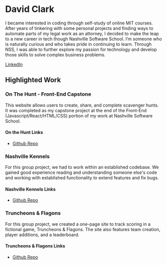 # David Clark

I became interested in coding through self-study of online MIT courses. After years of tinkering with some personal projects and finding ways to automate parts of my legal work as an attorney, I decided to make the leap to a new career in tech though Nashville Software School. I’m someone who is naturally curious and who takes pride in continuing to learn. Through NSS, I was able to further explore my passion for technology and develop those skills to solve complex business problems.

[LinkedIn](https://www.linkedin.com/in/davidclark1043/)

## Highlighted Work

### On The Hunt - Front-End Capstone
This website allows users to create, share, and complete scavenger hunts. It was completed as my capstone project at the end of the Front-End (Javascript/React/HTML/CSS) portion of my work at Nashville Software School.  
#### On the Hunt Links  
- [Github Repo](https://github.com/david-clark-1043/on-the-hunt#readme)  

### Nashville Kennels
For this group project, we had to work within an established codebase. We gained good experience reading and understanding someone else's code and working with established functionality to extend features and fix bugs.
#### Nashville Kennels Links
- [Github Repo](https://github.com/david-clark-1043/react-kennels-the-dawg-pound)

### Truncheons & Flagons
For this group project, we created a one-page site to track scoring in a fictional game, Truncheons & Flagons. The site also features team creation, player additions, and a leaderboard.
#### Truncheons & Flagons Links
- [Github Repo](https://github.com/david-clark-1043/truncheons-and-flagons-group-project-treacherous-truncheons#readme)
